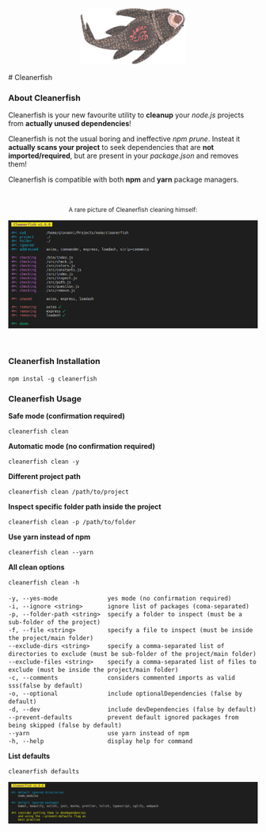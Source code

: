 
<br>
<p align="center" width="80%" height="auto">
  <img src="./images/cleanerfish.png" alt="cleanerfish screenshot"/>
</p>
# Cleanerfish


### About Cleanerfish

Cleanerfish is your new favourite utility to **cleanup** your _node.js_ projects
from **actually unused dependencies**!

Cleanerfish is not the usual boring and ineffective _npm prune_. Insteat it
**actually scans your project** to seek dependencies that are **not
imported/required**, but are present in your _package.json_ and removes them!

Cleanerfish is compatible with both **npm** and **yarn** package managers.

<br>
<p align="center">
  <p align="center" style="font-size:12px;">A rare picture of Cleanerfish cleaning himself:<p>
  <img src="./images/screenshot_clean.png" alt="cleanerfish clean screenshot"/>
</p>
<br>

### Cleanerfish Installation

```
npm instal -g cleanerfish
```

### Cleanerfish Usage

**Safe mode (confirmation required)**

```
cleanerfish clean
```

**Automatic mode (no confirmation required)**

```
cleanerfish clean -y
```

**Different project path**

```
cleanerfish clean /path/to/project
```

**Inspect specific folder path inside the project**

```
cleanerfish clean -p /path/to/folder
```

**Use yarn instead of npm**

```
cleanerfish clean --yarn
```

**All clean options**

```
cleanerfish clean -h

-y, --yes-mode              yes mode (no confirmation required)
-i, --ignore <string>       ignore list of packages (coma-separated)
-p, --folder-path <string>  specify a folder to inspect (must be a sub-folder of the project)
-f, --file <string>         specify a file to inspect (must be inside the project/main folder)
--exclude-dirs <string>     specify a comma-separated list of directories to exclude (must be sub-folder of the project/main folder)
--exclude-files <string>    specify a comma-separated list of files to exclude (must be inside the project/main folder)
-c, --comments              considers commented imports as valid sss(false by default)
-o, --optional              include optionalDependencies (false by default)
-d, --dev                   include devDependencies (false by default)
--prevent-defaults          prevent default ignored packages from being skipped (false by default)
--yarn                      use yarn instead of npm
-h, --help                  display help for command
```

**List defaults**

```
cleanerfish defaults
```

<p align="center">
  <img src="./images/screenshots_defaults.png" alt="cleanerfish defaults screenshot"/>
</p>
